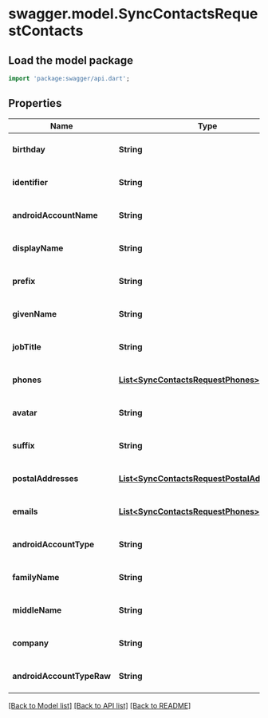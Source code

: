 # swagger.model.SyncContactsRequestContacts

## Load the model package
```dart
import 'package:swagger/api.dart';
```

## Properties
Name | Type | Description | Notes
------------ | ------------- | ------------- | -------------
**birthday** | **String** |  | [optional] [default to null]
**identifier** | **String** |  | [optional] [default to null]
**androidAccountName** | **String** |  | [optional] [default to null]
**displayName** | **String** |  | [optional] [default to null]
**prefix** | **String** |  | [optional] [default to null]
**givenName** | **String** |  | [optional] [default to null]
**jobTitle** | **String** |  | [optional] [default to null]
**phones** | [**List&lt;SyncContactsRequestPhones&gt;**](SyncContactsRequestPhones.md) |  | [optional] [default to []]
**avatar** | **String** |  | [optional] [default to null]
**suffix** | **String** |  | [optional] [default to null]
**postalAddresses** | [**List&lt;SyncContactsRequestPostalAddresses&gt;**](SyncContactsRequestPostalAddresses.md) |  | [optional] [default to []]
**emails** | [**List&lt;SyncContactsRequestPhones&gt;**](SyncContactsRequestPhones.md) |  | [optional] [default to []]
**androidAccountType** | **String** |  | [optional] [default to null]
**familyName** | **String** |  | [optional] [default to null]
**middleName** | **String** |  | [optional] [default to null]
**company** | **String** |  | [optional] [default to null]
**androidAccountTypeRaw** | **String** |  | [optional] [default to null]

[[Back to Model list]](../README.md#documentation-for-models) [[Back to API list]](../README.md#documentation-for-api-endpoints) [[Back to README]](../README.md)


